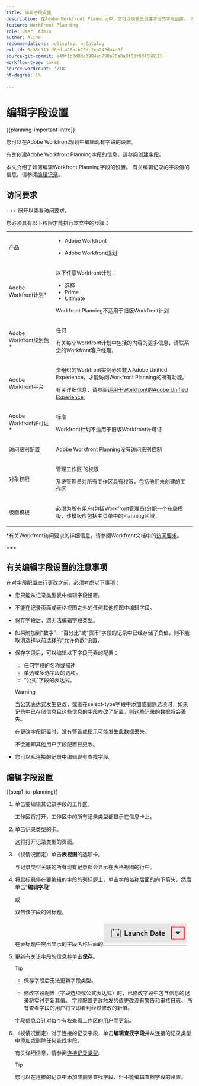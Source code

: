 ```yaml
---
title: 编辑字段设置
description: 在Adobe Workfront Planning中，您可以编辑已创建字段的字段设置。 本文介绍了如何编辑Workfront Planning字段的设置。
feature: Workfront Planning
role: User, Admin
author: Alina
recommendations: noDisplay, noCatalog
exl-id: 6c35c313-d6ed-428b-b70d-2ea242da4e8f
source-git-commit: e49f1b3d9de3984ed798e20a0a0f03f9d4060115
workflow-type: tm+mt
source-wordcount: '718'
ht-degree: 1%

---
```



# 编辑字段设置

<!--<span class="preview">The highlighted information on this page refers to functionality not yet generally available. It is available only in the Preview environment for all customers. After the monthly releases to Production, the same features are also available in the Production environment for customers who enabled fast releases. </span>   

<span class="preview">For information about fast releases, see [Enable or disable fast releases for your organization](/help/quicksilver/administration-and-setup/set-up-workfront/configure-system-defaults/enable-fast-release-process.md). </span>-->

{{planning-important-intro}}

您可以在Adobe Workfront规划中编辑现有字段的设置。

有关创建Adobe Workfront Planning字段的信息，请参阅[创建字段](/help/quicksilver/planning/fields/create-fields.md)。

本文介绍了如何编辑Workfront Planning字段的设置。 有关编辑记录的字段值的信息，请参阅[编辑记录](/help/quicksilver/planning/records/edit-records.md)。

## 访问要求

+++ 展开以查看访问要求。

您必须具有以下权限才能执行本文中的步骤：

<table style="table-layout:auto"> 
<col> 
</col> 
<col> 
</col> 
<tbody> 
    <tr> 
<tr> 
<td> 
   <p> 产品</p> </td> 
   <td> 
   <ul><li><p> Adobe Workfront</p></li> 
   <li><p> Adobe Workfront规划<p></li></ul></td> 
  </tr>   
<tr> 
   <td role="rowheader"><p>Adobe Workfront计划*</p></td> 
   <td> 
<p>以下任意Workfront计划：</p> 
<ul><li>选择</li> 
<li>Prime</li> 
<li>Ultimate</li></ul> 
<p>Workfront Planning不适用于旧版Workfront计划</p> 
   </td> 
<tr> 
   <td role="rowheader"><p>Adobe Workfront规划包*</p></td> 
   <td> 
<p>任何 </p> 
<p>有关每个Workfront计划中包括的内容的更多信息，请联系您的Workfront客户经理。 </p> 
   </td> 
 <tr> 
   <td role="rowheader"><p>Adobe Workfront平台</p></td> 
   <td> 
<p>贵组织的Workfront实例必须载入Adobe Unified Experience，才能访问Workfront Planning的所有功能。</p> 
<p>有关详细信息，请参阅<a href="/help/quicksilver/workfront-basics/navigate-workfront/workfront-navigation/adobe-unified-experience.md">适用于Workfront的Adobe Unified Experience</a>。 </p> 
   </td> 
   </tr> 
  </tr> 
  <tr> 
   <td role="rowheader"><p>Adobe Workfront许可证*</p></td> 
   <td><p> 标准 </p>
   <p>Workfront计划不适用于旧版Workfront许可证</p> 
  </td> 
  </tr> 
  <tr> 
   <td role="rowheader"><p>访问级别配置</p></td> 
   <td> <p>Adobe Workfront Planning没有访问级别控制</p>   
</td> 
  </tr> 
<tr> 
   <td role="rowheader"><p>对象权限</p></td> 
   <td>   <p>管理工作区<!--<span class="preview">and record type</span>--> </a>的权限 </p>  
   <p>系统管理员对所有工作区具有权限，包括他们未创建的工作区</p></td> 
  </tr> 
<tr> 
   <td role="rowheader"><p>版面模板</p></td> 
   <td> <p>必须为所有用户(包括Workfront管理员)分配一个布局模板，该模板应包括主菜单中的Planning区域。 </p> </td> 
  </tr> 
</tbody> 
</table>

*有关Workfront访问要求的详细信息，请参阅Workfront文档中的[访问要求](/help/quicksilver/administration-and-setup/add-users/access-levels-and-object-permissions/access-level-requirements-in-documentation.md)。

+++


## 有关编辑字段设置的注意事项

在对字段配置进行更改之前，必须考虑以下事项：

* 您只能从记录类型表中编辑字段设置。
* 不能在记录页面或表格视图之外的任何其他视图中编辑字段。
* 保存字段后，您无法编辑字段类型。
* 如果附加到“数字”、“百分比”或“货币”字段的记录中已经存储了负值，则不能取消选择以前选择的“允许负数”设置。
* 保存字段后，可以编辑以下字段元素的配置：

   * 任何字段的名称或描述
   * 单选或多选字段的选项。
   * “公式”字段的表达式。

  >[!WARNING]
  >
  >当公式表达式发生更改，或者在select-type字段中添加或删除选项时，如果记录中已存储信息且这些信息的字段修改了配置，则这些记录的数据将会丢失。
  >
  >在更改字段配置时，没有警告或指示可能发生此数据丢失。
  >
  >不会通知其他用户字段配置已更改。

* 您可以从连接的记录中编辑现有查找字段。

<!--at production - April 10, 2025 - remove the last bullet altogether-->

<!--this is not yet true, but it might come later:
* You can deselect Allow negative numbers option from a Number, Percentage, or Currency field after you save the field. 
-->

## 编辑字段设置

{{step1-to-planning}}

1. 单击要编辑其记录字段的工作区。

   工作区将打开，工作区中的所有记录类型都显示在信息卡上。

1. 单击记录类型的卡。

   这将打开记录类型的页面。

1. （视情况而定）单击&#x200B;**表视图**&#x200B;的选项卡。

   与记录类型关联的所有现有记录都会显示在表格视图的行中。
1. 将鼠标悬停在要编辑的字段的列标题上，单击字段名称后面的向下箭头，然后单击“**编辑字段**”

   或

   双击该字段的列标题。

   在表标题中突出显示的字段名称后面的![箭头菜单](assets/arrow-menu-after-name-of-field-in-table-header-highlighted.png)

1. 更新有关该字段的信息并单击&#x200B;**保存**。<!--insert screen shot when finalized-->

   >[!TIP]
   >
   >* 保存字段后无法更新字段类型。
   >
   >* 修改字段配置（字段选项或公式表达式）时，已修改字段中包含信息的记录将实时更新其值。 字段配置更改触发的值更改没有警告和审核日志。 所有查看字段的用户将立即看到经过修改的新值。

   字段信息会针对每个有权查看工作区的用户而更新。

1. （视情况而定）对于连接的记录字段，单击&#x200B;**编辑查找字段**&#x200B;并从连接的记录类型中添加或删除任何查找字段。

   有关详细信息，请参阅[连接记录类型](/help/quicksilver/planning/architecture/connect-record-types.md)。

   >[!TIP]
   >
   >您可以在连接的记录中添加或删除查找字段，但不能编辑查找字段的设置。


<!-- replace the TIP above with the one below at Preview, and remove this tip altogether after April 10 Prod release:-->

<!--
   >[!TIP]
   >
   >* In the Production environment, you can add or remove lookup fields from connected records, but you cannot edit the settings of lookup fields.
   >* <span class="preview">In the Preview environment, you can edit the settings of lookup fields.</span>

-->